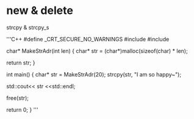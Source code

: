 # new & delete

strcpy & strcpy_s

'''C++
#define _CRT_SECURE_NO_WARNINGS
#include <iostream>
#include <cstring>

char* MakeStrAdr(int len)
{
char* str = (char*)malloc(sizeof(char) * len);
  
return str;
}

int main()
{
char* str = MakeStrAdr(20);
strcpy(str, "I am so happy~");
  
std::cout<< str <<std::endl;
 
free(str);
 
return 0;
}
'''
